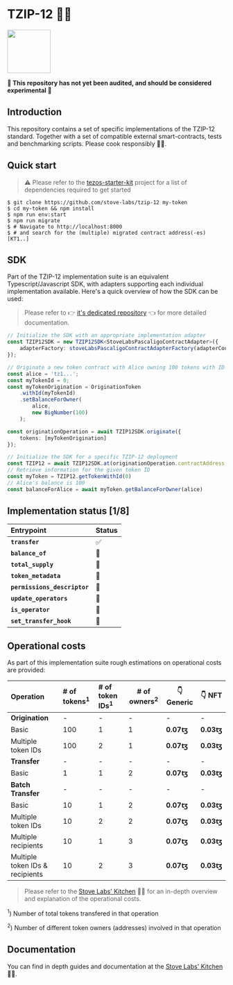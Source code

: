# TZIP-12 👨‍🍳
<img src="https://stove-labs.com/logo_transparent.png" width="100px"/>

**🚨 This repository has not yet been audited, and should be considered experimental 🚨**

## Introduction
This repository contains a set of specific implementations of the TZIP-12 standard. Together with a set of compatible external smart-contracts, tests and benchmarking scripts. Please cook responsibly 👨‍🍳.

## Quick start

> ⚠️ Please refer to the [tezos-starter-kit](https://github.com/stove-labs/tezos-starter-kit#dependencies) project for a list of dependencies required to get started

```shell
$ git clone https://github.com/stove-labs/tzip-12 my-token
$ cd my-token && npm install
$ npm run env:start
$ npm run migrate 
$ # Navigate to http://localhost:8000 
$ # and search for the (multiple) migrated contract address(-es) [KT1..]
```

## SDK

Part of the TZIP-12 implementation suite is an equivalent Typescript/Javascript SDK, with adapters supporting each individual implementation available. Here's a quick overview of how the SDK can be used:

> Please refer to 👉 [it's dedicated repository](https://github.com/stove-labs/tzip-12-sdk) 👈 for more detailed documentation.

```typescript
// Initialize the SDK with an appropriate implementation adapter
const TZIP12SDK = new TZIP12SDK<StoveLabsPascaligoContractAdapter>({
    adapterFactory: stoveLabsPascaligoContractAdapterFactory(adapterConfig)
});

// Originate a new token contract with Alice owning 100 tokens with ID 0
const alice = 'tz1...';
const myTokenId = 0;
const myTokenOrigination = OriginationToken
    .withId(myTokenId)
    .setBalanceForOwner(
        alice,
        new BigNumber(100)
    );

const originationOperation = await TZIP12SDK.originate({
    tokens: [myTokenOrigination]
});

// Initialize the SDK for a specific TZIP-12 deployment
const TZIP12 = await TZIP12SDK.at(originationOperation.contractAddress!);
// Retrieve information for the given token ID
const myToken = TZIP12.getTokenWithId(0)
// Alice's balance is 100
const balanceForAlice = await myToken.getBalanceForOwner(alice)
```


## Implementation status [1/8]
|Entrypoint| Status
|:----|:----|
|**`transfer`**|✅
|**`balance_of`**|🚧
|**`total_supply`**|🚧
|**`token_metadata`**|🚧
|**`permissions_descriptor`**|🚧
|**`update_operators`**|🚧
|**`is_operator`**|🚧
|**`set_transfer_hook`**|🚧

## Operational costs

As part of this implementation suite rough estimations on operational costs
are provided:

|Operation|# of tokens<sup>1</sup>|# of token IDs<sup>1</sup>|# of owners<sup>2</sup>|👇 Generic|👇 NFT|
|:----|:----|:---|----|----|----|
|**Origination**|-|-|-|-|-|
|Basic|100|1|1|**0.07ꜩ**|**0.03ꜩ**|
|Multiple token IDs|100|2|1|**0.07ꜩ**|**0.03ꜩ**|
|**Transfer**|-|-|-|-|-|
|Basic|1|1|2|**0.07ꜩ**|**0.03ꜩ**|
|**Batch Transfer**|-|-|-|-|-|
|Basic|10|1|2|**0.07ꜩ**|**0.03ꜩ**|
|Multiple token IDs|10|2|2|**0.07ꜩ**|**0.03ꜩ**|
|Multiple recipients|10|1|3|**0.07ꜩ**|**0.03ꜩ**|
|Multiple token IDs & recipients|10|2|3|**0.07ꜩ**|**0.03ꜩ**|

> Please refer to the [Stove Labs' Kitchen](http://kitchen.stove-labs.com/) 👩‍🍳 for an in-depth overview and explanation of the operational costs.

<sup>1</sup>) Number of total tokens transfered in that operation

<sup>2</sup>) Number of different token owners (addresses) involved in that operation

## Documentation

You can find in depth guides and documentation at the [Stove Labs' Kitchen](http://kitchen.stove-labs.com/) 👩‍🍳.